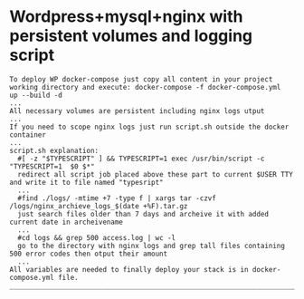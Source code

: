 # Wordpress+mysql+nginx with persistent volumes and logging script
    To deploy WP docker-compose just copy all content in your project working directory and execute: docker-compose -f docker-compose.yml  up --build -d
    ...
    All necessary volumes are persistent including nginx logs utput
    ...
    If you need to scope nginx logs just run script.sh outside the docker container 
    ...
    script.sh explanation:
      #[ -z "$TYPESCRIPT" ] && TYPESCRIPT=1 exec /usr/bin/script -c "TYPESCRIPT=1  $0 $*" 
      redirect all script job placed above these part to current $USER TTY and write it to file named "typesript"
      ...
      #find ./logs/ -mtime +7 -type f | xargs tar -czvf /logs/nginx_archieve_logs_$(date +%F).tar.gz 
      just search files older than 7 days and archeive it with added current date in archeivename
      ...
      #cd logs && grep 500 access.log | wc -l
      go to the directory with nginx logs and grep tall files containing 500 error codes then otput their amount
      ...
    All variables are needed to finally deploy your stack is in docker-compose.yml file.
    _______________________________________________________________________________________________________
    
